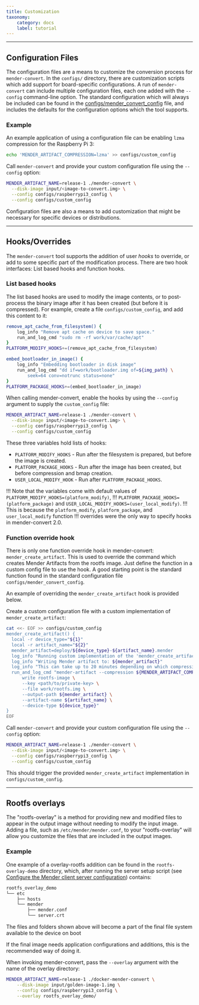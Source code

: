 ```yaml
---
title: Customization
taxonomy:
    category: docs
    label: tutorial
---
```


-------------------------------------------------------------------------------

## Configuration Files

<!--AUTOVERSION: "blob/%/config"/mender-convert-->
The configuration files are a means to customize the conversion process for
`mender-convert`. In the `configs/` directory, there are customization scripts
which add support for board-specific configurations. A run of `mender-convert`
can include multiple configuration files, each one added with the `--config`
command-line option. The standard configuration which will always be included
can be found in the
[configs/mender_convert_config](https://github.com/mendersoftware/mender-convert/blob/master/configs/mender_convert_config)
file, and includes the defaults for the configuration options which the tool
supports.

### Example

An example application of using a configuration file can be enabling `lzma`
compression for the Raspberry Pi 3:

```bash
echo 'MENDER_ARTIFACT_COMPRESSION=lzma' >> configs/custom_config
```

Call `mender-convert` and provide your custom configuration file using the
`--config` option:

```bash
MENDER_ARTIFACT_NAME=release-1 ./mender-convert \
  --disk-image input/<image-to-convert.img> \
  --config configs/raspberrypi3_config \
  --config configs/custom_config
```

Configuration files are also a means to add customization that might be
necessary for specific devices or distributions.


-------------------------------------------------------------------------------

## Hooks/Overrides

The `mender-convert` tool supports the addition of user *hooks* to override, or add to some specific
part of the modification process. There are two hook interfaces: List based hooks and function
hooks.

### List based hooks

The list based hooks are used to modify the image contents, or to post-process the binary image
after it has been created (but before it is compressed). For example, create a file
`configs/custom_config`, and add this content to it:

```bash
remove_apt_cache_from_filesystem() {
    log_info "Remove apt cache on device to save space."
    run_and_log_cmd "sudo rm -rf work/var/cache/apt"
}
PLATFORM_MODIFY_HOOKS+=(remove_apt_cache_from_filesystem)

embed_bootloader_in_image() {
    log_info "Embedding bootloader in disk image"
    run_and_log_cmd "dd if=work/bootloader.img of=${img_path} \
        seek=64 conv=notrunc status=none"
}
PLATFORM_PACKAGE_HOOKS+=(embed_bootloader_in_image)
```

When calling mender-convert, enable the hooks by using the `--config` argument to supply the
`custom_config` file:

```bash
MENDER_ARTIFACT_NAME=release-1 ./mender-convert \
  --disk-image input/<image-to-convert.img> \
  --config configs/raspberrypi3_config \
  --config configs/custom_config
```

These three variables hold lists of hooks:

* `PLATFORM_MODIFY_HOOKS` - Run after the filesystem is prepared, but before the image is created.
* `PLATFORM_PACKAGE_HOOKS` - Run after the image has been created, but before compression and bmap
  creation.
* `USER_LOCAL_MODIFY_HOOK` - Run after `PLATFORM_PACKAGE_HOOKS`.

!!! Note that the variables come with default values of `PLATFORM_MODIFY_HOOKS=(platform_modify)`,
!!! `PLATFORM_PACKAGE_HOOKS=(platform_package)` and `USER_LOCAL_MODIFY_HOOKS=(user_local_modify)`.
!!! This is because the `platform_modify`, `platform_package`, and `user_local_modify` function
!!! overrides were the only way to specify hooks in mender-convert 2.0.

### Function override hook

There is only one function override hook in mender-convert: `mender_create_artifact`. This is used
to override the command which creates Mender Artifacts from the rootfs image. Just define the
function in a custom config file to use the hook. A good starting point is the standard function
found in the standard configuration file `configs/mender_convert_config`.

An example of overriding the `mender_create_artifact` hook is provided below.

Create a custom configuration file with a custom implementation of `mender_create_artifact`:

```bash
cat <<- EOF >> configs/custom_config
mender_create_artifact() {
  local -r device_type="${1}"
  local -r artifact_name="${2}"
  mender_artifact=deploy/${device_type}-${artifact_name}.mender
  log_info "Running custom implementation of the 'mender_create_artifact' hook"
  log_info "Writing Mender artifact to: ${mender_artifact}"
  log_info "This can take up to 20 minutes depending on which compression method is used"
  run_and_log_cmd "mender-artifact --compression ${MENDER_ARTIFACT_COMPRESSION} \
      write rootfs-image \
      --key <path/to/private-key> \
      --file work/rootfs.img \
      --output-path ${mender_artifact} \
      --artifact-name ${artifact_name} \
      --device-type ${device_type}"
}
EOF
```

Call `mender-convert` and provide your custom configuration file using the
`--config` option:

```bash
MENDER_ARTIFACT_NAME=release-1 ./mender-convert \
  --disk-image input/<image-to-convert.img> \
  --config configs/raspberrypi3_config \
  --config configs/custom_config
```
This should trigger the provided `mender_create_artifact` implementation in `configs/custom_config`.

-------------------------------------------------------------------------------

## Rootfs overlays

The "rootfs-overlay" is a method for providing new and modified files to appear
in the output image without needing to modify the input image. Adding a file,
such as `/etc/mender/mender.conf`, to your "rootfs-overlay" will allow you
customize the files that are included in the output images.

### Example

One example of a overlay-rootfs addition can be found in the
`rootfs-overlay-demo` directory, which, after running the server setup script
(see [Configure the Mender client server configuration](../docs.md#configure-the-mender-client-server-configuration))
contains:

```bash
rootfs_overlay_demo
└── etc
    ├── hosts
    └── mender
        ├── mender.conf
        └── server.crt
```

The files and folders shown above will become a part of the final file system
available to the device on boot

If the final image needs application configurations and additions, this is the
recommended way of doing it.

When invoking mender-convert, pass the `--overlay` argument with the name of the
overlay directory:

```bash
MENDER_ARTIFACT_NAME=release-1 ./docker-mender-convert \
    --disk-image input/golden-image-1.img \
    --config configs/raspberrypi3_config \
    --overlay rootfs_overlay_demo/
```
